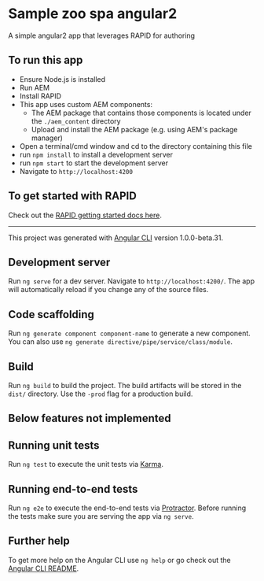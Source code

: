 # Sample zoo spa angular2

A simple angular2 app that leverages RAPID for authoring

## To run this app

- Ensure Node.js is installed
- Run AEM
- Install RAPID
- This app uses custom AEM components:
    - The AEM package that contains those components is located under the `./aem_content` directory
    - Upload and install the AEM package (e.g. using AEM's package manager)
- Open a terminal/cmd window and cd to the directory containing this file
- run `npm install` to install a development server
- run `npm start` to start the development server
- Navigate to `http://localhost:4200`

## To get started with RAPID

Check out the [RAPID getting started docs here](https://rapid.aandes.io).

---

This project was generated with [Angular CLI](https://github.com/angular/angular-cli) version 1.0.0-beta.31. 

## Development server
Run `ng serve` for a dev server. Navigate to `http://localhost:4200/`. The app will automatically reload if you change any of the source files.

## Code scaffolding

Run `ng generate component component-name` to generate a new component. You can also use `ng generate directive/pipe/service/class/module`.

## Build

Run `ng build` to build the project. The build artifacts will be stored in the `dist/` directory. Use the `-prod` flag for a production build.

## Below features not implemented

## Running unit tests

Run `ng test` to execute the unit tests via [Karma](https://karma-runner.github.io).

## Running end-to-end tests

Run `ng e2e` to execute the end-to-end tests via [Protractor](http://www.protractortest.org/).
Before running the tests make sure you are serving the app via `ng serve`.

## Further help

To get more help on the Angular CLI use `ng help` or go check out the [Angular CLI README](https://github.com/angular/angular-cli/blob/master/README.md).
